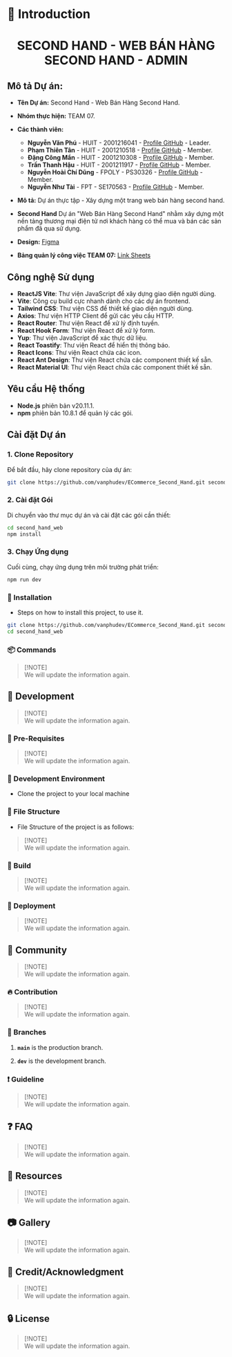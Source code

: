 # :rocket: Introduction

<div align="center">
<h1>SECOND HAND - WEB BÁN HÀNG SECOND HAND - ADMIN</h1>
</div>

## Mô tả Dự án:

-  **Tên Dự án:** Second Hand - Web Bán Hàng Second Hand.
-  **Nhóm thực hiện:** TEAM 07.
-  **Các thành viên:**

   -  **Nguyễn Văn Phú** - HUIT - 2001216041 - [Profile GitHub](https://github.com/vanphudev) - Leader.
   -  **Phạm Thiên Tân** - HUIT - 2001210518 - [Profile GitHub](https://github.com/Jotoriz) - Member.
   -  **Đặng Công Mẩn** - HUIT - 2001210308 - [Profile GitHub](https://github.com/dangman123) - Member.
   -  **Trần Thanh Hậu** - HUIT - 2001211917 - [Profile GitHub](https://github.com/tranhau2607) - Member.
   -  **Nguyễn Hoài Chí Dũng** - FPOLY - PS30326 - [Profile GitHub](https://github.com/dung17042004) - Member.
   -  **Nguyễn Như Tài** - FPT - SE170563 - [Profile GitHub](https://github.com/nhutai0403) - Member.

-  **Mô tả:** Dự án thực tập - Xây dựng một trang web bán hàng second hand.

-  **Second Hand** Dự án "Web Bán Hàng Second Hand" nhằm xây dựng một nền tảng thương mại điện tử nơi khách hàng có thể mua và bán các sản phẩm đã qua sử dụng.

-  **Design:** [Figma](https://www.figma.com/design/hQTLpDvcsf8mtLwnRKBBEi/Web-Second-Hand?node-id=500-5876&t=NKFBS6BLJXIkAj1P-1)

-  **Bảng quản lý công việc TEAM 07:** [Link Sheets](https://docs.google.com/spreadsheets/d/1TT1mn3o0eN1FpTGK-IYwTPL_HVC4D_z5ekjrMKSBhVs/edit?usp=sharing)

## Công nghệ Sử dụng

-  **ReactJS Vite**: Thư viện JavaScript để xây dựng giao diện người dùng.
-  **Vite**: Công cụ build cực nhanh dành cho các dự án frontend.
-  **Tailwind CSS**: Thư viện CSS để thiết kế giao diện người dùng.
-  **Axios**: Thư viện HTTP Client để gửi các yêu cầu HTTP.
-  **React Router**: Thư viện React để xử lý định tuyến.
-  **React Hook Form**: Thư viện React để xử lý form.
-  **Yup**: Thư viện JavaScript để xác thực dữ liệu.
-  **React Toastify**: Thư viện React để hiển thị thông báo.
-  **React Icons**: Thư viện React chứa các icon.
-  **React Ant Design**: Thư viện React chứa các component thiết kế sẵn.
-  **React Material UI**: Thư viện React chứa các component thiết kế sẵn.

## Yêu cầu Hệ thống

-  **Node.js** phiên bản v20.11.1.
-  **npm** phiên bản 10.8.1 để quản lý các gói.

## Cài đặt Dự án

### 1. Clone Repository

Để bắt đầu, hãy clone repository của dự án:

```bash
git clone https://github.com/vanphudev/ECommerce_Second_Hand.git second_hand_web
```

### 2. Cài đặt Gói

Di chuyển vào thư mục dự án và cài đặt các gói cần thiết:

```bash
cd second_hand_web
npm install
```

### 3. Chạy Ứng dụng

Cuối cùng, chạy ứng dụng trên môi trường phát triển:

```bash
npm run dev
```

### :electric_plug: Installation

-  Steps on how to install this project, to use it.

```bash
git clone https://github.com/vanphudev/ECommerce_Second_Hand.git second_hand_web
cd second_hand_web
```

### :package: Commands

> [!NOTE]\
> We will update the information again.

## :wrench: Development

> [!NOTE]\
> We will update the information again.

### :notebook: Pre-Requisites

> [!NOTE]\
> We will update the information again.

### :nut_and_bolt: Development Environment

-  Clone the project to your local machine

### :file_folder: File Structure

-  File Structure of the project is as follows:

> [!NOTE]\
> We will update the information again.

### :hammer: Build

> [!NOTE]\
> We will update the information again.

### :rocket: Deployment

> [!NOTE]\
> We will update the information again.

## :cherry_blossom: Community

> [!NOTE]\
> We will update the information again.

### :fire: Contribution

> [!NOTE]\
> We will update the information again.

### :cactus: Branches

1. **`main`** is the production branch.

2. **`dev`** is the development branch.

### :exclamation: Guideline

> [!NOTE]\
> We will update the information again.

## :question: FAQ

> [!NOTE]\
> We will update the information again.

## :page_facing_up: Resources

> [!NOTE]\
> We will update the information again.

## :camera: Gallery

> [!NOTE]\
> We will update the information again.

## :star2: Credit/Acknowledgment

> [!NOTE]\
> We will update the information again.

## :lock: License

> [!NOTE]\
> We will update the information again.
